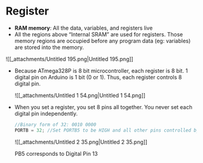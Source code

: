 # Register

- **RAM memory**: All the data, variables, and registers live
- All the regions above “Internal SRAM” are used for registers. Those memory regions are occupied before any program data (eg: variables) are stored into the memory.

![[_attachments/Untitled 195.png|Untitled 195.png]]

- Because ATmega328P is 8 bit microcontroller, each register is 8 bit. 1 digital pin on Arduino is 1 bit (0 or 1). Thus, each register controls 8 digital pin.
    
    ![[_attachments/Untitled 1 54.png|Untitled 1 54.png]]
    
- When you set a register, you set 8 pins all together. You never set each digital pin independently.
    
    ```C
    //Binary form of 32: 0010 0000
    PORTB = 32; //Set PORTB5 to be HIGH and all other pins controlled by PORTB to be LOW
    ```
    
    ![[_attachments/Untitled 2 35.png|Untitled 2 35.png]]
    
    PB5 corresponds to Digital Pin 13